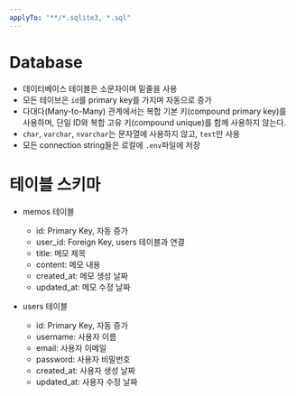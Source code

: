 ```yaml
---
applyTo: "**/*.sqlite3, *.sql"
---
```


# Database
- 데이터베이스 테이블은 소문자이며 밑줄을 사용
- 모든 테이브은 `id`를 primary key를 가지며 자동으로 증가
- 다대다(Many-to-Many) 관계에서는 복합 기본 키(compound primary key)를 사용하며, 단일 ID와 복합 고유 키(compound unique)를 함께 사용하지 않는다.
- `char`, `varchar`, `nvarchar`는 문자열에 사용하지 않고, `text`만 사용
- 모든 connection string들은 로컬에 `.env`파일에 저장

# 테이블 스키마

- memos 테이블
    - id: Primary Key, 자동 증가
    - user_id: Foreign Key, users 테이블과 연결
    - title: 메모 제목
    - content: 메모 내용
    - created_at: 메모 생성 날짜
    - updated_at: 메모 수정 날짜

- users 테이블
    - id: Primary Key, 자동 증가
    - username: 사용자 이름
    - email: 사용자 이메일
    - password: 사용자 비밀번호
    - created_at: 사용자 생성 날짜
    - updated_at: 사용자 수정 날짜
